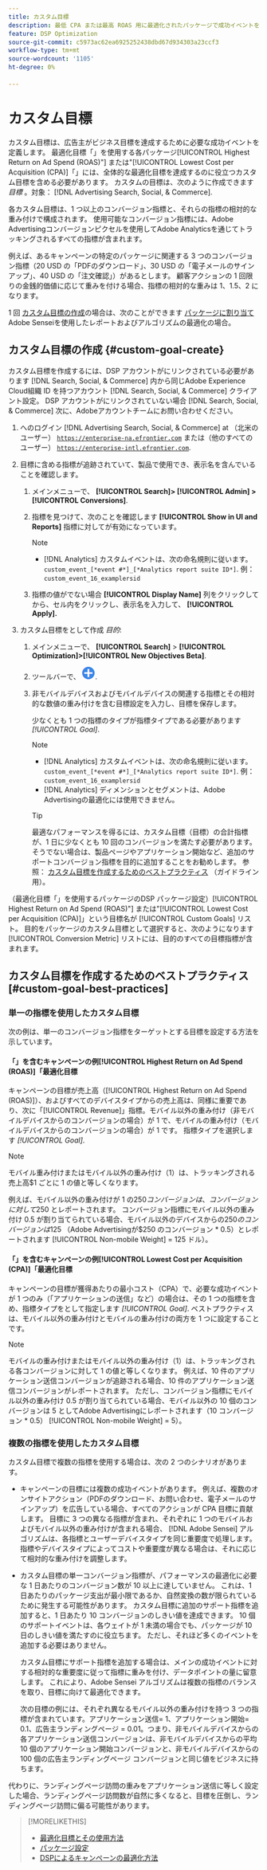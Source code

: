 ```yaml
---
title: カスタム目標
description: 最低 CPA または最高 ROAS 用に最適化されたパッケージで成功イベントを定義するカスタム目標について説明します。
feature: DSP Optimization
source-git-commit: c5973ac62ea6925252438dbd67d934303a23ccf3
workflow-type: tm+mt
source-wordcount: '1105'
ht-degree: 0%

---
```


# カスタム目標

カスタム目標は、広告主がビジネス目標を達成するために必要な成功イベントを定義します。 最適化目標「」を使用する各パッケージ[!UICONTROL Highest Return on Ad Spend (ROAS)"] または&quot;[!UICONTROL Lowest Cost per Acquisition (CPA)]「」には、全体的な最適化目標を達成するのに役立つカスタム目標を含める必要があります。 カスタムの目標は、次のように作成できます *目標* 。対象： [!DNL Advertising Search, Social, & Commerce].

<!-- update image or omit it

![custom goals](/help/dsp/assets/objective-goals.png)
 -->

各カスタム目標は、1 つ以上のコンバージョン指標と、それらの指標の相対的な重み付けで構成されます。 使用可能なコンバージョン指標には、Adobe Advertisingコンバージョンピクセルを使用してAdobe Analyticsを通じてトラッキングされるすべての指標が含まれます。

例えば、あるキャンペーンの特定のパッケージに関連する 3 つのコンバージョン指標（20 USD の「PDFのダウンロード」、30 USD の「電子メールのサインアップ」、40 USD の「注文確認」）があるとします。 顧客アクションの 1 回限りの金銭的価値に応じて重みを付ける場合、指標の相対的な重みは 1、1.5、2 になります。

1 回 [カスタム目標の作成](#custom-goal-create)の場合は、次のことができます [パッケージに割り当て](/help/dsp/campaign-management/packages/package-settings.md) Adobe Senseiを使用したレポートおよびアルゴリズムの最適化の場合。

## カスタム目標の作成 {#custom-goal-create}

カスタム目標を作成するには、DSP アカウントがにリンクされている必要があります [!DNL Search, Social, & Commerce] 内から同じAdobe Experience Cloud組織 ID を持つアカウント [!DNL Search, Social, & Commerce] クライアント設定。 DSP アカウントがにリンクされていない場合 [!DNL Search, Social, & Commerce] 次に、Adobeアカウントチームにお問い合わせください。

1. へのログイン [!DNL Advertising Search, Social, & Commerce] at （北米のユーザー） [`https://enterprise-na.efrontier.com`](https://enterprise-na.efrontier.com) または（他のすべてのユーザー） [`https://enterprise-intl.efrontier.com`](https://enterprise-intl.efrontier.com).

1. 目標に含める指標が追跡されていて、製品で使用でき、表示名を含んでいることを確認します。

   1. メインメニューで、 **[!UICONTROL Search]> [!UICONTROL Admin] >[!UICONTROL Conversions]**.

   1. 指標を見つけて、次のことを確認します **[!UICONTROL Show in UI and Reports]** 指標に対してが有効になっています。

      >[!NOTE]
      >
      >* [!DNL Analytics] カスタムイベントは、次の命名規則に従います。 `custom_event_[*event #*]_[*Analytics report suite ID*]`. 例： `custom_event_16_examplersid`

   1. 指標の値がでない場合 **[!UICONTROL Display Name]** 列をクリックしてから、セル内をクリックし、表示名を入力して、 **[!UICONTROL Apply].**

1. カスタム目標をとして作成 *目的*:

   1. メインメニューで、 **[!UICONTROL Search]** > **[!UICONTROL Optimization]>[!UICONTROL New Objectives Beta]**.

   1. ツールバーで、 ![作成](/help/dsp/assets/create-search-ui.png "作成").

   1. 非モバイルデバイスおよびモバイルデバイスの関連する指標とその相対的な数値の重み付けを含む目標設定を入力し、目標を保存します。

      少なくとも 1 つの指標のタイプが指標タイプである必要があります *[!UICONTROL Goal]*.

      >[!NOTE]
      >
      >* [!DNL Analytics] カスタムイベントは、次の命名規則に従います。 `custom_event_[*event #*]_[*Analytics report suite ID*]`. 例： `custom_event_16_examplersid`
      >* [!DNL Analytics] ディメンションとセグメントは、Adobe Advertisingの最適化には使用できません。

      >[!TIP]
      >
      >最適なパフォーマンスを得るには、カスタム目標（目標）の合計指標が、1 日に少なくとも 10 回のコンバージョンを満たす必要があります。 そうでない場合は、製品ページやアプリケーション開始など、追加のサポートコンバージョン指標を目的に追加することをお勧めします。 参照： [カスタム目標を作成するためのベストプラクティス](#custom-goal-best-practices) （ガイドライン用）。

（最適化目標「」を使用するパッケージのDSP パッケージ設定）[!UICONTROL Highest Return on Ad Spend (ROAS)"] または&quot;[!UICONTROL Lowest Cost per Acquisition (CPA)]」という目標名が [!UICONTROL Custom Goals] リスト。 目的をパッケージのカスタム目標として選択すると、次のようになります [!UICONTROL Conversion Metric] リストには、目的のすべての目標指標が含まれます。

## カスタム目標を作成するためのベストプラクティス [#custom-goal-best-practices]

### 単一の指標を使用したカスタム目標

次の例は、単一のコンバージョン指標をターゲットとする目標を設定する方法を示しています。

#### 「」を含むキャンペーンの例[!UICONTROL Highest Return on Ad Spend (ROAS)]「最適化目標

キャンペーンの目標が売上高（[!UICONTROL Highest Return on Ad Spend (ROAS)]）、およびすべてのデバイスタイプからの売上高は、同様に重要であり、次に「[!UICONTROL Revenue]」指標。モバイル以外の重み付け（非モバイルデバイスからのコンバージョンの場合）が 1 で、モバイルの重み付け（モバイルデバイスからのコンバージョンの場合）が 1 です。 指標タイプを選択します *[!UICONTROL Goal]*.

<!-- update image or delete 

![example of a ROAS custom goal with a single conversion metric](/help/dsp/assets/custom-goal-roas.png)

-->

>[!NOTE]
>
> モバイル重み付けまたはモバイル以外の重み付け（1）は、トラッキングされる売上高$1 ごとに 1 の値と等しくなります。
>
> 例えば、モバイル以外の重み付けが 1 の$250 コンバージョンは、コンバージョンに対して$250 とレポートされます。 コンバージョン指標にモバイル以外の重み付け 0.5 が割り当てられている場合、モバイル以外のデバイスからの$250 のコンバージョンは$125 （Adobe Advertisingが$250 のコンバージョン * 0.5）とレポートされます [!UICONTROL Non-mobile Weight] = 125 ドル）。

#### 「」を含むキャンペーンの例[!UICONTROL Lowest Cost per Acquisition (CPA)]「最適化目標

キャンペーンの目標が獲得あたりの最小コスト（CPA）で、必要な成功イベントが 1 つのみ（「アプリケーションの送信」など）の場合は、その 1 つの指標を含め、指標タイプをとして指定します *[!UICONTROL Goal]*. ベストプラクティスは、モバイル以外の重み付けとモバイルの重み付けの両方を 1 つに設定することです。

<!-- update image or delete 

![example of a CPA custom goal with a single conversion metric](/help/dsp/assets/custom-goal-roas.png)

-->

>[!NOTE]
>
> モバイルの重み付けまたはモバイル以外の重み付け（1）は、トラッキングされる各コンバージョンに対して 1 の値と等しくなります。 例えば、10 件のアプリケーション送信コンバージョンが追跡される場合、10 件のアプリケーション送信コンバージョンがレポートされます。 ただし、コンバージョン指標にモバイル以外の重み付け 0.5 が割り当てられている場合、モバイル以外の 10 個のコンバージョンは 5 としてAdobe Advertisingにレポートされます（10 コンバージョン * 0.5） [!UICONTROL Non-mobile Weight] = 5）。

### 複数の指標を使用したカスタム目標

カスタム目標で複数の指標を使用する場合は、次の 2 つのシナリオがあります。

* キャンペーンの目標には複数の成功イベントがあります。 例えば、複数のオンサイトアクション（PDFのダウンロード、お問い合わせ、電子メールのサインアップ）を広告している場合、すべてのアクションが CPA 目標に貢献します。 目標に 3 つの異なる指標が含まれ、それぞれに 1 つのモバイルおよびモバイル以外の重み付けが含まれる場合、 [!DNL Adobe Sensei] アルゴリズムは、各指標とユーザーデバイスタイプを同じ重要度で処理します。 指標やデバイスタイプによってコストや重要度が異なる場合は、それに応じて相対的な重み付けを調整します。

<!-- update image or delete it and adjust the wording above

   ![example of a custom goal with multiple metrics](/help/dsp/assets/custom-goal-multiple-properties.png)

-->

* カスタム目標の単一コンバージョン指標が、パフォーマンスの最適化に必要な 1 日あたりのコンバージョン数が 10 以上に達していません。 これは、1 日あたりのパッケージ支出が最小限であるか、自然変換の数が限られているために発生する可能性があります。 カスタム目標に追加のサポート指標を追加すると、1 日あたり 10 コンバージョンのしきい値を達成できます。 10 個のサポートイベントは、各ウェイトが 1 未満の場合でも、パッケージが 10 日のしきい値を満たすのに役立ちます。 ただし、それほど多くのイベントを追加する必要はありません。

  カスタム目標にサポート指標を追加する場合は、メインの成功イベントに対する相対的な重要度に従って指標に重みを付け、データポイントの量に留意します。 これにより、Adobe Sensei アルゴリズムは複数の指標のバランスを取り、目標に向けて最適化できます。

  次の目標の例には、それぞれ異なるモバイル以外の重み付けを持つ 3 つの指標が含まれています。アプリケーション送信= 1、アプリケーション開始= 0.1、広告主ランディングページ = 0.01。つまり、非モバイルデバイスからの各アプリケーション送信コンバージョンは、非モバイルデバイスからの平均 10 個のアプリケーション開始コンバージョンと、非モバイルデバイスからの 100 個の広告主ランディングページ コンバージョンと同じ値をビジネスに持ちます。

<!-- update image or delete it and adjust the wording above

   ![example of a custom goal with multiple metrics](/help/dsp/assets/custom-goal-multiple-properties2.png)

-->

代わりに、ランディングページ訪問の重みをアプリケーション送信に等しく設定した場合、ランディングページ訪問数が自然に多くなると、目標を圧倒し、ランディングページ訪問に偏る可能性があります。<!--reword-->

>[!MORELIKETHIS]
>
>* [最適化目標とその使用方法](optimization-goals.md)
>* [パッケージ設定](/help/dsp/campaign-management/packages/package-settings.md)
> * [DSPによるキャンペーンの最適化方法](optimization-how-dsp-optimizes-campaigns.md)
